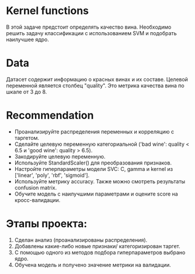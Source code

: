 # Kernel functions

В этой задаче предстоит определять качество вина. Необходимо решить задачу классификации с использованием SVM и подобрать наилучшее ядро.

# Data
Датасет содержит информацию о красных винах и их составе. Целевой переменной является столбец "quality". Это метрика качества вина по шкале от 3 до 8.

# Recommendation 
- Проанализируйте распределения переменных и корреляцию с таргетом.
- Сделайте целевую переменную категориальной ('bad wine': quality < 6.5 и 'good wine': quality > 6.5).
- Закодируйте целевую переменную.
- Используйте StandardScaler() для преобразования признаков.
- Настройте гиперпараметры модели SVC: C, gamma и kernel из ['linear', 'poly', 'rbf', 'sigmoid'].
- Используйте метрику accuracy. Также можно смотреть результаты confusion matrix.
- Обучите модель с наилучшими параметрами и оцените score на кросс-валидации. 

# Этапы проекта:
1. Сделан анализ (проанализированы распределения).
2. Добавлены какие-либо новые признаки/ категоризирован таргет.
3. С помощью одного из методов подбора гиперпараметров выбрано ядро.
4. Обучена модель и получено значение метрики на валидации.
